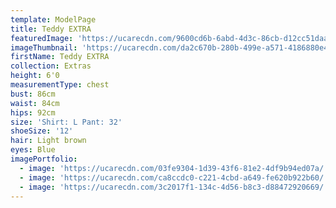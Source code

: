 ```yaml
---
template: ModelPage
title: Teddy EXTRA
featuredImage: 'https://ucarecdn.com/9600cd6b-6abd-4d3c-86cb-d12cc51daada/'
imageThumbnail: 'https://ucarecdn.com/da2c670b-280b-499e-a571-4186880e4fac/'
firstName: Teddy EXTRA
collection: Extras
height: 6'0
measurementType: chest
bust: 86cm
waist: 84cm
hips: 92cm
size: 'Shirt: L Pant: 32'
shoeSize: '12'
hair: Light brown
eyes: Blue
imagePortfolio:
  - image: 'https://ucarecdn.com/03fe9304-1d39-43f6-81e2-4df9b94ed07a/'
  - image: 'https://ucarecdn.com/ca8ccdc0-c221-4cbd-a649-fe620b922b60/'
  - image: 'https://ucarecdn.com/3c2017f1-134c-4d56-b8c3-d88472920669/'
---
```


